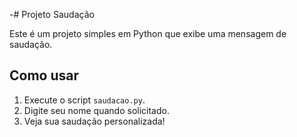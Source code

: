 -# Projeto Saudação

Este é um projeto simples em Python que exibe uma mensagem de saudação.

## Como usar

1. Execute o script `saudacao.py`.
2. Digite seu nome quando solicitado.
3. Veja sua saudação personalizada!
